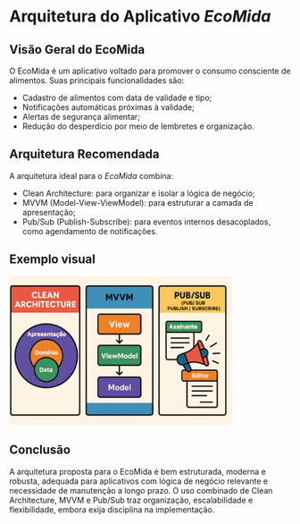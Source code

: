 # Arquitetura do Aplicativo *EcoMida*
## Visão Geral do EcoMida

O EcoMida é um aplicativo voltado para promover o consumo consciente de alimentos. Suas principais funcionalidades são:
* Cadastro de alimentos com data de validade e tipo;
* Notificações automáticas próximas à validade;
* Alertas de segurança alimentar;
* Redução do desperdício por meio de lembretes e organização.
  
## Arquitetura Recomendada
A arquitetura ideal para o *EcoMida* combina:

* Clean Architecture: para organizar e isolar a lógica de negócio;
* MVVM (Model-View-ViewModel): para estruturar a camada de apresentação;
* Pub/Sub (Publish-Subscribe): para eventos internos desacoplados, como agendamento de notificações.

<h2>Exemplo visual</h2>
<img src="https://raw.githubusercontent.com/xavierrjon/TrabalhoEngSoftware1/main/docs/Imagens/ArquiteturaSoftware/arquitetura.jpg" width="400" />

## Conclusão
A arquitetura proposta para o EcoMida é bem estruturada, moderna e robusta, adequada para aplicativos com lógica de negócio relevante e necessidade de manutenção a longo prazo. O uso combinado de Clean Architecture, MVVM e Pub/Sub traz organização, escalabilidade e flexibilidade, embora exija disciplina na implementação.<p>
